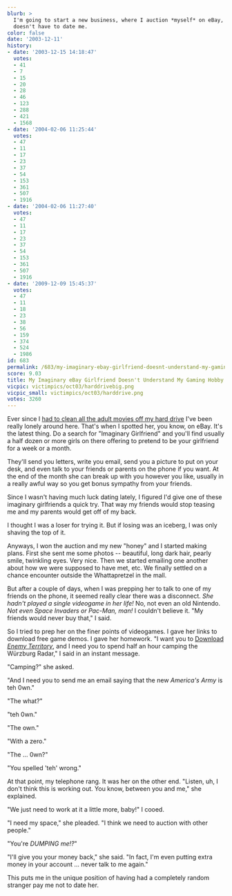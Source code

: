 ```yaml
---
blurb: >
  I'm going to start a new business, where I auction *myself* on eBay, and the winner
  doesn't have to date me.
color: false
date: '2003-12-11'
history:
- date: '2003-12-15 14:18:47'
  votes:
  - 41
  - 7
  - 15
  - 20
  - 28
  - 46
  - 123
  - 288
  - 421
  - 1568
- date: '2004-02-06 11:25:44'
  votes:
  - 47
  - 11
  - 17
  - 23
  - 37
  - 54
  - 153
  - 361
  - 507
  - 1916
- date: '2004-02-06 11:27:40'
  votes:
  - 47
  - 11
  - 17
  - 23
  - 37
  - 54
  - 153
  - 361
  - 507
  - 1916
- date: '2009-12-09 15:45:37'
  votes:
  - 47
  - 11
  - 18
  - 23
  - 38
  - 56
  - 159
  - 374
  - 524
  - 1986
id: 683
permalink: /683/my-imaginary-ebay-girlfriend-doesnt-understand-my-gaming-hobby/
score: 9.03
title: My Imaginary eBay Girlfriend Doesn't Understand My Gaming Hobby
vicpic: victimpics/oct03/harddrivebig.png
vicpic_small: victimpics/oct03/harddrive.png
votes: 3260
---
```


Ever since I [had to clean all the adult movies off my hard
drive](@/victim/660.md) I've been really lonely around here. That's
when I spotted her, you know, on eBay. It's the latest thing. Do a
search for "Imaginary Girlfriend" and you'll find usually a half dozen
or more girls on there offering to pretend to be your girlfriend for a
week or a month.

They'll send you letters, write you email, send you a picture to put on
your desk, and even talk to your friends or parents on the phone if you
want. At the end of the month she can break up with you however you
like, usually in a really awful way so you get bonus sympathy from your
friends.

Since I wasn't having much luck dating lately, I figured I'd give one of
these imaginary girlfriends a quick try. That way my friends would stop
teasing me and my parents would get off of my back.

I thought I was a loser for trying it. But if losing was an iceberg, I
was only shaving the top of it.

Anyways, I won the auction and my new "honey" and I started making
plans. First she sent me some photos -- beautiful, long dark hair,
pearly smile, twinkling eyes. Very nice. Then we started emailing one
another about how we were supposed to have met, etc. We finally settled
on a chance encounter outside the Whattapretzel in the mall.

But after a couple of days, when I was prepping her to talk to one of my
friends on the phone, it seemed really clear there was a disconnect.
*She hadn't played a single videogame in her life!* No, not even an old
Nintendo. *Not even Space Invaders or Pac-Man, man!* I couldn't believe
it. "My friends would never buy that," I said.

So I tried to prep her on the finer points of videogames. I gave her
links to download free game demos. I gave her homework. "I want you to
[Download *Enemy
Territory*](https://web.archive.org/web/20031211000000/http://www.fileplanet.com/files/120000/124800.shtml),
and I need you to spend half an hour camping the Würzburg Radar," I said
in an instant message.

"Camping?" she asked.

"And I need you to send me an email saying that the new *America's Army*
is teh 0wn."

"The what?"

"teh 0wn."

"The own."

"With a zero."

"The ... 0wn?"

"You spelled 'teh' wrong."

At that point, my telephone rang. It was her on the other end. "Listen,
uh, I don't think this is working out. You know, between you and me,"
she explained.

"We just need to work at it a little more, baby!" I cooed.

"I need my space," she pleaded. "I think we need to auction with other
people."

"You're *DUMPING me!?*"

"I'll give you your money back," she said. "In fact, I'm even putting
extra money in your account ... never talk to me again."

This puts me in the unique position of having had a completely random
stranger pay me not to date her.